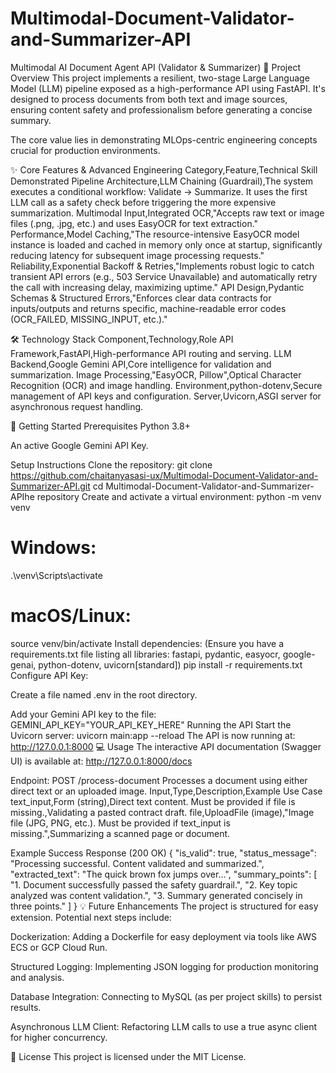 # Multimodal-Document-Validator-and-Summarizer-API
Multimodal AI Document Agent API (Validator & Summarizer)
🌟 Project Overview
This project implements a resilient, two-stage Large Language Model (LLM) pipeline exposed as a high-performance API using FastAPI. It's designed to process documents from both text and image sources, ensuring content safety and professionalism before generating a concise summary.

The core value lies in demonstrating MLOps-centric engineering concepts crucial for production environments.

✨ Core Features & Advanced Engineering
Category,Feature,Technical Skill Demonstrated
Pipeline Architecture,LLM Chaining (Guardrail),The system executes a conditional workflow: Validate → Summarize. It uses the first LLM call as a safety check before triggering the more expensive summarization.
Multimodal Input,Integrated OCR,"Accepts raw text or image files (.png, .jpg, etc.) and uses EasyOCR for text extraction."
Performance,Model Caching,"The resource-intensive EasyOCR model instance is loaded and cached in memory only once at startup, significantly reducing latency for subsequent image processing requests."
Reliability,Exponential Backoff & Retries,"Implements robust logic to catch transient API errors (e.g., 503 Service Unavailable) and automatically retry the call with increasing delay, maximizing uptime."
API Design,Pydantic Schemas & Structured Errors,"Enforces clear data contracts for inputs/outputs and returns specific, machine-readable error codes (OCR_FAILED, MISSING_INPUT, etc.)."

🛠️ Technology Stack
Component,Technology,Role
API Framework,FastAPI,High-performance API routing and serving.
LLM Backend,Google Gemini API,Core intelligence for validation and summarization.
Image Processing,"EasyOCR, Pillow",Optical Character Recognition (OCR) and image handling.
Environment,python-dotenv,Secure management of API keys and configuration.
Server,Uvicorn,ASGI server for asynchronous request handling.

🚀 Getting Started
Prerequisites
Python 3.8+

An active Google Gemini API Key.

Setup Instructions
Clone the repository:
git clone https://github.com/chaitanyasasi-ux/Multimodal-Document-Validator-and-Summarizer-API.git
cd Multimodal-Document-Validator-and-Summarizer-APIhe repository
Create and activate a virtual environment:
python -m venv venv
# Windows:
.\venv\Scripts\activate
# macOS/Linux:
source venv/bin/activate
Install dependencies: (Ensure you have a requirements.txt file listing all libraries: fastapi, pydantic, easyocr, google-genai, python-dotenv, uvicorn[standard])
pip install -r requirements.txt
Configure API Key:

Create a file named .env in the root directory.

Add your Gemini API key to the file:
GEMINI_API_KEY="YOUR_API_KEY_HERE"
Running the API
Start the Uvicorn server:
uvicorn main:app --reload
The API is now running at: http://127.0.0.1:8000
💻 Usage
The interactive API documentation (Swagger UI) is available at: http://127.0.0.1:8000/docs

Endpoint: POST /process-document
Processes a document using either direct text or an uploaded image.
Input,Type,Description,Example Use Case
text_input,Form (string),Direct text content. Must be provided if file is missing.,Validating a pasted contract draft.
file,UploadFile (image),"Image file (JPG, PNG, etc.). Must be provided if text_input is missing.",Summarizing a scanned page or document.

Example Success Response (200 OK)
{
  "is_valid": true,
  "status_message": "Processing successful. Content validated and summarized.",
  "extracted_text": "The quick brown fox jumps over...",
  "summary_points": [
    "1. Document successfully passed the safety guardrail.",
    "2. Key topic analyzed was content validation.",
    "3. Summary generated concisely in three points."
  ]
}
💡 Future Enhancements
The project is structured for easy extension. Potential next steps include:

Dockerization: Adding a Dockerfile for easy deployment via tools like AWS ECS or GCP Cloud Run.

Structured Logging: Implementing JSON logging for production monitoring and analysis.

Database Integration: Connecting to MySQL (as per project skills) to persist results.

Asynchronous LLM Client: Refactoring LLM calls to use a true async client for higher concurrency.

📄 License
This project is licensed under the MIT License.

